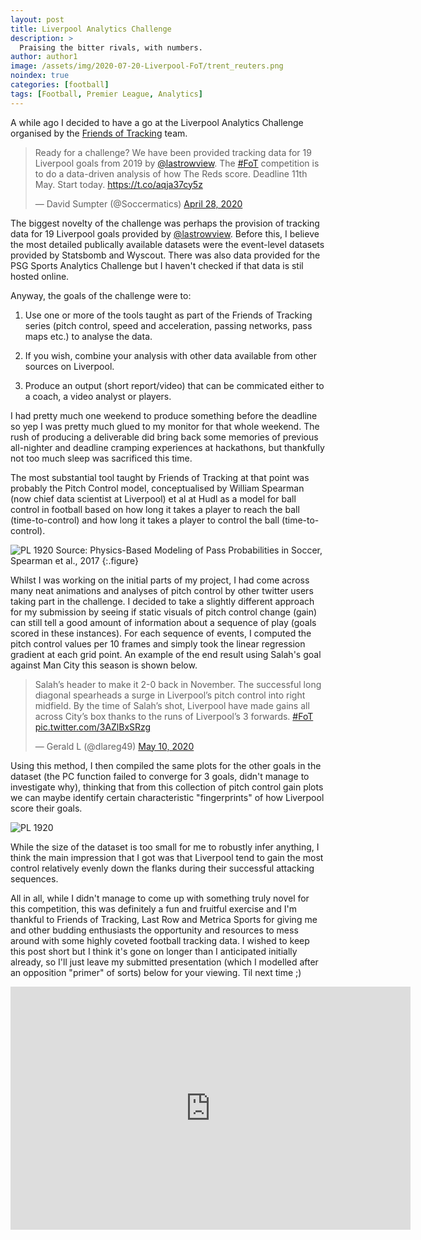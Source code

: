 ```yaml
---
layout: post
title: Liverpool Analytics Challenge
description: >
  Praising the bitter rivals, with numbers.
author: author1
image: /assets/img/2020-07-20-Liverpool-FoT/trent_reuters.png
noindex: true
categories: [football]
tags: [Football, Premier League, Analytics]
---
```


A while ago I decided to have a go at the Liverpool Analytics Challenge organised by the [Friends of Tracking](https://www.youtube.com/channel/UCUBFJYcag8j2rm_9HkrrA7w) team. 

<blockquote class="twitter-tweet"><p lang="en" dir="ltr">Ready for a challenge? We have been provided tracking data for 19 Liverpool goals from 2019 by <a href="https://twitter.com/lastrowview?ref_src=twsrc%5Etfw">@lastrowview</a>. The <a href="https://twitter.com/hashtag/FoT?src=hash&amp;ref_src=twsrc%5Etfw">#FoT</a> competition is to do a data-driven analysis of how The Reds score. Deadline 11th May. Start today. <a href="https://t.co/aqja37cy5z">https://t.co/aqja37cy5z</a></p>&mdash; David Sumpter (@Soccermatics) <a href="https://twitter.com/Soccermatics/status/1255024883836366849?ref_src=twsrc%5Etfw">April 28, 2020</a></blockquote> <script async src="https://platform.twitter.com/widgets.js" charset="utf-8"></script>

The biggest novelty of the challenge was perhaps the provision of tracking data for 19 Liverpool goals provided by [@lastrowview](https://twitter.com/lastrowview). Before this, I believe the most detailed publically available 
datasets were the event-level datasets provided by Statsbomb and Wyscout. There was also data provided for the PSG Sports Analytics Challenge but I haven't checked if that data is stil hosted online. 

Anyway, the goals of the challenge were to: 

1. Use one or more of the tools taught as part of the Friends of Tracking series (pitch control, speed and acceleration, passing networks, pass maps etc.) to analyse the data.

2. If you wish, combine your analysis with other data available from other sources on Liverpool.

3. Produce an output (short report/video) that can be commicated either to a coach, a video analyst or players.

I had pretty much one weekend to produce something before the deadline so yep I was pretty much glued to my monitor for that whole weekend. The rush of producing a deliverable did
bring back some memories of previous all-nighter and deadline cramping experiences at hackathons, but thankfully not too much sleep was sacrificed this time. 

The most substantial tool taught by Friends of Tracking at that point was probably the Pitch Control model, conceptualised by William Spearman (now chief data scientist at Liverpool)
et al at Hudl as a model for ball	control	in football	based	on how long	it takes a player	to reach the ball (time-to-control)	and	how	long it	takes	a	player to	control	the	ball (time-to-control).	

![PL 1920](/assets/img/2020-07-20-Liverpool-FoT/Pitch_Control.PNG)
Source: Physics-Based	Modeling	of	Pass	Probabilities	in	Soccer, Spearman et al., 2017
{:.figure}

Whilst I was working on the initial parts of my project, I had come across many neat animations and analyses of pitch control by other twitter users taking part in the challenge. 
I decided to take a slightly different approach for my submission by seeing if static visuals of pitch control change (gain) can still tell a good amount of information about a sequence of play (goals scored in these instances). 
For each sequence of events, I computed the pitch control values per 10 frames and simply took the linear regression gradient at each grid point. An example of the end result using Salah's goal against Man City this season is shown below. 

<blockquote class="twitter-tweet"><p lang="en" dir="ltr">Salah’s header to make it 2-0 back in November. The successful long diagonal spearheads a surge in Liverpool’s pitch control into right midfield. By the time of Salah’s shot, Liverpool have made gains all across City’s box thanks to the runs of Liverpool’s 3 forwards. <a href="https://twitter.com/hashtag/FoT?src=hash&amp;ref_src=twsrc%5Etfw">#FoT</a> <a href="https://t.co/3AZlBxSRzg">pic.twitter.com/3AZlBxSRzg</a></p>&mdash; Gerald L (@dlareg49) <a href="https://twitter.com/dlareg49/status/1259452693866639360?ref_src=twsrc%5Etfw">May 10, 2020</a></blockquote> <script async src="https://platform.twitter.com/widgets.js" charset="utf-8"></script>


Using this method, I then compiled the same plots for the other goals in the dataset (the PC function failed to converge for 3 goals, didn't manage to investigate why), thinking that from this collection of pitch control gain plots 
we can maybe identify certain characteristic "fingerprints" of how Liverpool score their goals. 

![PL 1920](/assets/img/2020-07-20-Liverpool-FoT/Liv_PCG_goals.PNG)

While the size of the dataset is too small for me to robustly infer anything, I think the main impression that I got was that Liverpool tend to gain the most control relatively evenly down the flanks during their successful attacking sequences.


All in all, while I didn't manage to come up with something truly novel for this competition, this was definitely a fun and fruitful exercise and I'm thankful to Friends of Tracking, Last Row and Metrica Sports for giving me 
and other budding enthusiasts the opportunity and resources to mess around with some highly coveted football tracking data. I wished to keep this post short but I think it's gone on longer than I anticipated initially already, so I'll just leave 
my submitted presentation (which I modelled after an opposition "primer" of sorts) below for your viewing. Til next time ;) 

<iframe src="https://docs.google.com/presentation/d/e/2PACX-1vQpbapJnVYVjSWgIp3uWFsQI7TGb93P-GKH6sD4IO7Mjb10rL2faj7ymBZne66pis0lv5-Sj336t01T/embed?start=false&loop=false&delayms=3000" frameborder="0" width="640" height="389" allowfullscreen="true" mozallowfullscreen="true" webkitallowfullscreen="true"></iframe>

